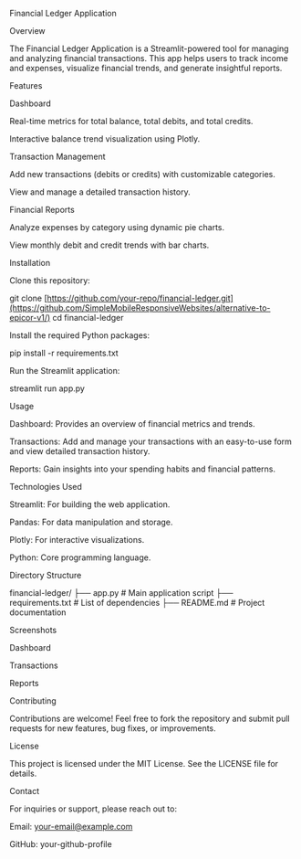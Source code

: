 Financial Ledger Application

Overview

The Financial Ledger Application is a Streamlit-powered tool for managing and analyzing financial transactions. This app helps users to track income and expenses, visualize financial trends, and generate insightful reports.

Features

Dashboard

Real-time metrics for total balance, total debits, and total credits.

Interactive balance trend visualization using Plotly.

Transaction Management

Add new transactions (debits or credits) with customizable categories.

View and manage a detailed transaction history.

Financial Reports

Analyze expenses by category using dynamic pie charts.

View monthly debit and credit trends with bar charts.

Installation

Clone this repository:

git clone [https://github.com/your-repo/financial-ledger.git](https://github.com/SimpleMobileResponsiveWebsites/alternative-to-epicor-v1/)
cd financial-ledger

Install the required Python packages:

pip install -r requirements.txt

Run the Streamlit application:

streamlit run app.py

Usage

Dashboard: Provides an overview of financial metrics and trends.

Transactions: Add and manage your transactions with an easy-to-use form and view detailed transaction history.

Reports: Gain insights into your spending habits and financial patterns.

Technologies Used

Streamlit: For building the web application.

Pandas: For data manipulation and storage.

Plotly: For interactive visualizations.

Python: Core programming language.

Directory Structure

financial-ledger/
├── app.py                # Main application script
├── requirements.txt      # List of dependencies
├── README.md             # Project documentation

Screenshots

Dashboard



Transactions



Reports



Contributing

Contributions are welcome! Feel free to fork the repository and submit pull requests for new features, bug fixes, or improvements.

License

This project is licensed under the MIT License. See the LICENSE file for details.

Contact

For inquiries or support, please reach out to:

Email: your-email@example.com

GitHub: your-github-profile

